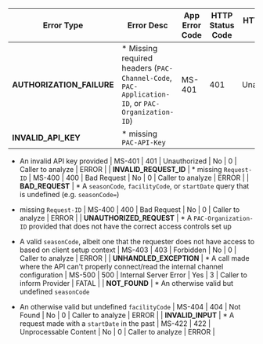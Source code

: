 | **Error Type**            | **Error Desc**                                                                                                                                                                                                | **App Error Code** | **HTTP Status Code** | **HTTP Status Desc**  | **Retry Possible** | **Retry Count** | **Ultimate action**       | **MS Error Level** |
| ------------------------- | ------------------------------------------------------------------------------------------------------------------------------------------------------------------------------------------------------------- | ------------------ | -------------------- | --------------------- | ------------------ | --------------- | ------------------------- | ------------------ |
| **AUTHORIZATION_FAILURE** | *   Missing required headers (`PAC-Channel-Code`, `PAC-Application-ID`, or `PAC-Organization-ID`)                                                                                                             | MS-401             | 401                  | Unauthorized          | No                 | 0               | Caller to analyze         | ERROR              |
| **INVALID_API_KEY**       | *   missing `PAC-API-Key`
    
*   An invalid API key provided                                                                                                                                                | MS-401             | 401                  | Unauthorized          | No                 | 0               | Caller to analyze         | ERROR              |
| **INVALID_REQUEST_ID**    | *   missing `Request-ID`                                                                                                                                                                                      | MS-400             | 400                  | Bad Request           | No                 | 0               | Caller to analyze         | ERROR              |
| **BAD_REQUEST**           | *   A `seasonCode`, `facilityCode`, or `startDate` query that is undefined (e.g. `seasonCode=`)
    
*   missing `Request-ID`                                                                                 | MS-400             | 400                  | Bad Request           | No                 | 0               | Caller to analyze         | ERROR              |
| **UNAUTHORIZED_REQUEST**  | *   A `PAC-Organization-ID` provided that does not have the correct access controls set up
    
*   A valid `seasonCode`, albeit one that the requester does not have access to based on client setup context | MS-403             | 403                  | Forbidden             | No                 | 0               | Caller to analyze         | ERROR              |
| **UNHANDLED_EXCEPTION**   | *   A call made where the API can't properly connect/read the internal channel configuration                                                                                                                  | MS-500             | 500                  | Internal Server Error | Yes                | 3               | Caller to inform Provider | FATAL              |
| **NOT_FOUND**             | *   An otherwise valid but undefined `seasonCode`
    
*   An otherwise valid but undefined `facilityCode`                                                                                                    | MS-404             | 404                  | Not Found             | No                 | 0               | Caller to analyze         | ERROR              |
| **INVALID_INPUT**         | *   A request made with a `startDate` in the past                                                                                                                                                             | MS-422             | 422                  | Unprocessable Content | No                 | 0               | Caller to analyze         | ERROR              |